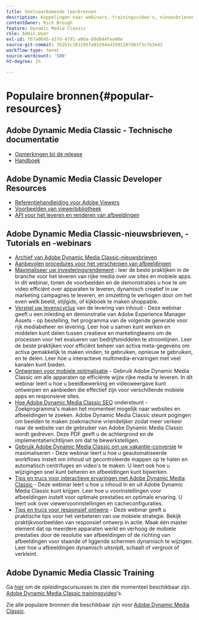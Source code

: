 ```yaml
---
title: Veelvoorkomende leerbronnen
description: Koppelingen naar webinars, trainingsvideo's, nieuwsbrieven, informatie over best practices en bronnen voor ontwikkelaars voor Adobe Dynamic Media Classic.
contentOwner: Rick Brough
feature: Dynamic Media Classic
role: Admin,User
exl-id: f67a0645-a37d-4791-a0da-69d844fea40e
source-git-commit: 352b1c383195fa03294ad3501207d63f3cfe3e42
workflow-type: tm+mt
source-wordcount: '580'
ht-degree: 2%

---
```


# Populaire bronnen{#popular-resources}

## Adobe Dynamic Media Classic - Technische documentatie

* [Opmerkingen bij de release](https://experienceleague.adobe.com/docs/dynamic-media-developer-resources/release-notes/s7rn2017.html)
* [Handboek](introduction.md)

## Adobe Dynamic Media Classic Developer Resources

* [Referentiehandleiding voor Adobe Viewers](https://experienceleague.adobe.com/docs/dynamic-media-developer-resources.html)
* [Voorbeelden van viewerbibliotheek](https://landing.adobe.com/en/na/dynamic-media/ctir-2755/live-demos.html)
* [API voor het leveren en renderen van afbeeldingen](https://experienceleague.adobe.com/docs/dynamic-media-developer-resources.html)

## Adobe Dynamic Media Classic-nieuwsbrieven, -Tutorials en -webinars

* [Archief van Adobe Dynamic Media Classic-nieuwsbrieven](/help/dynamic-media-newsletter.md)
* [Aanbevolen procedures voor het verscherpen van afbeeldingen](/help/assets/s7_sharpening_images.pdf)
* [Maximaliseer uw investeringsrendement](https://adobecustomersuccess.adobeconnect.com/p5ar3hfrrec/?launcher=false&amp;fcsContent=true&amp;pbMode=normal&amp;proto=true) : leer de beste praktijken in de branche voor het leveren van rijke media over uw sites en mobiele apps. In dit webinar, tonen de voorbeelden en de demonstraties u hoe te om video efficiënt over apparaten te leveren, dynamisch creatief in uw marketing campagnes te leveren, en omzetting te verhogen door om het even welk beeld, stijlgids, of kijkboek te maken shoppable.
* [Versnel uw levenscyclus](https://adobecustomersuccess.adobeconnect.com/p88ducm9pqv/)  van de levering van inhoud - Deze webinar geeft u een inleiding en demonstratie van Adobe Experience Manager Assets - op bestelling, het programma van de volgende generatie voor rijk mediabeheer en levering. Leer hoe u samen kunt werken en middelen kunt delen tussen creatieve en marketingteams om de processen voor het evalueren van bedrijfsmiddelen te stroomlijnen. Leer de beste praktijken voor efficiënt beheer van activa meta-gegevens om activa gemakkelijk te maken vinden, te gebruiken, opnieuw te gebruiken, en te delen. Leer hoe u interactieve multimedia-ervaringen met veel kanalen kunt bieden.
* [Ontwerpen voor mobiele optimalisatie](https://adobecustomersuccess.adobeconnect.com/p6oqd3wydif/?launcher=false&amp;fcsContent=true&amp;pbMode=normal&amp;proto=true)  - Gebruik Adobe Dynamic Media Classic om alle apparaten op efficiënte wijze rijke media te leveren. In dit webinar leert u hoe u beeldbewerking en videoweergave kunt ontwerpen en aanbieden die effectief zijn voor verschillende mobiele apps en responsieve sites.
* [Hoe Adobe Dynamic Media Classic SEO](/help/assets/s7_seo.pdf)  ondersteunt - Zoekprogramma&#39;s maken het momenteel mogelijk naar websites en afbeeldingen te zoeken. Adobe Dynamic Media Classic steunt pogingen om beelden te maken zoekmachine vriendelijker zodat meer verkeer naar de website van de gebruiker van Adobe Dynamic Media Classic wordt gedreven. Deze PDF geeft u de achtergrond en de implementatierichtlijnen om dat te bewerkstelligen.
* [Gebruik Adobe Dynamic Media Classic om uw vakantie-conversie](https://adobecustomersuccess.adobeconnect.com/p32n1yr85c9/?proto=true)  te maximaliseren - Deze webinar leert u hoe u geautomatiseerde workflows instelt om inhoud uit gecontroleerde mappen op te halen en automatisch centrifuges en video&#39;s te maken. U leert ook hoe u wijzigingen snel kunt beheren en afbeeldingen kunt bijwerken.
* [Tips en trucs voor interactieve ervaringen met Adobe Dynamic Media Classic](https://seminars.adobeconnect.com/p7wb8ej3u6d/)  - Deze webinar leert u hoe u inhoud in en uit Adobe Dynamic Media Classic kunt krijgen. Leer hoe u voorinstellingen voor afbeeldingen instelt voor optimale prestaties en optimale ervaring. U leert ook over viewervoorinstellingen en cacheconfiguraties.
* [Tips en trucs voor responsief ontwerp](https://offers.adobe.com/en/na/marketing/landings/_40458_responsive_design_live_on_demand_webinar.html)  - Deze webinar geeft u praktische tips voor het verbeteren van uw mobiele strategie. Bekijk praktijkvoorbeelden van responsief ontwerp in actie. Maak één master element dat op meerdere apparaten werkt en verhoog de mobiele prestaties door de resolutie van afbeeldingen of de richting van afbeeldingen voor staande of liggende schermen dynamisch te wijzigen. Leer hoe u afbeeldingen dynamisch uitsnijdt, schaalt of vergroot of verkleint.

## Adobe Dynamic Media Classic Training

Ga [hier](https://training.adobe.com/training/courses.html#product=adobe-scene7) om de opleidingscursussen te zien die momenteel beschikbaar zijn.
[Adobe Dynamic Media Classic trainingsvideo](https://experienceleague.adobe.com/docs/dynamic-media-classic/using/intro/training-videos.html#intro)&#39;s.

Zie alle populaire bronnen die beschikbaar zijn voor [Adobe Dynamic Media Classic](home.md).
